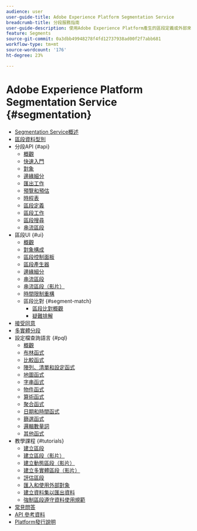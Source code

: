 ```yaml
---
audience: user
user-guide-title: Adobe Experience Platform Segmentation Service
breadcrumb-title: 分段服務指南
user-guide-description: 使用Adobe Experience Platform產生的區段定義或外部來源，從您的即時客戶設定檔資料建立對象。
feature: Segments
source-git-commit: 0a3dbb49948278f4fd12737938ad00f2f7abb681
workflow-type: tm+mt
source-wordcount: '176'
ht-degree: 23%

---
```



# Adobe Experience Platform Segmentation Service {#segmentation}

- [Segmentation Service概述](home.md)
- [區段資料型別](data-types.md)
- 分段API {#api}
   - [概觀](api/overview.md)
   - [快速入門](api/getting-started.md)
   - [對象](api/audiences.md)
   - [邊緣細分](api/edge-segmentation.md)
   - [匯出工作](api/export-jobs.md)
   - [預覽和預估](api/previews-and-estimates.md)
   - [時程表](api/schedules.md)
   - [區段定義](api/segment-definitions.md)
   - [區段工作](api/segment-jobs.md)
   - [區段搜尋](api/segment-search.md)
   - [串流區段](api/streaming-segmentation.md)
- 區段UI {#ui}
   - [概觀](ui/overview.md)
   - [對象構成](ui/audience-composition.md)
   - [區段控制面板](ui/segment-dashboard.md)
   - [區段產生器](ui/segment-builder.md)
   - [邊緣細分](ui/edge-segmentation.md)
   - [串流區段](ui/streaming-segmentation.md)
   - [串流區段（影片）](video/streaming-segmentation-overview.md)
   - [時間限制重構](ui/segment-refactoring.md)
   - 區段比對 {#segment-match}
      - [區段比對概觀](ui/segment-match/overview.md)
      - [疑難排解](ui/segment-match/troubleshooting.md)
- [接受同意](consents.md)
- [多實體分段](multi-entity-segmentation.md)
- 設定檔查詢語言 {#pql}
   - [概觀](pql/overview.md)
   - [布林函式](pql/boolean-functions.md)
   - [比較函式](pql/comparison-functions.md)
   - [陣列、清單和設定函式](pql/array-functions.md)
   - [地圖函式](pql/map-functions.md)
   - [字串函式](pql/string-functions.md)
   - [物件函式](pql/object-functions.md)
   - [算術函式](pql/arithmetic-functions.md)
   - [聚合函式](pql/aggregation-functions.md)
   - [日期和時間函式](pql/datetime-functions.md)
   - [篩選函式](pql/filter-functions.md)
   - [邏輯數量詞](pql/logical-quantifiers.md)
   - [其他函式](pql/misc-functions.md)
- 教學課程 {#tutorials}
   - [建立區段](tutorials/create-a-segment.md)
   - [建立區段（影片）](video/create-segment.md)
   - [建立動態區段（影片）](video/create-a-dynamic-segment.md)
   - [建立多實體區段（影片）](video/create-multi-entity-segments.md)
   - [評估區段](tutorials/evaluate-a-segment.md)
   - [匯入和使用外部對象](tutorials/using-external-audiences.md)
   - [建立資料集以匯出資料](tutorials/create-dataset-export-segment.md)
   - [強制區段遵守資料使用規範](tutorials/governance.md)
- [常見問答](./faq.md)
- [API 參考資料](https://www.adobe.io/experience-platform-apis/references/segmentation/)
- [Platform發行說明](https://www.adobe.com/go/platform-release-notes_tw)